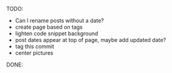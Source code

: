 TODO:

- Can I rename posts without a date?
- create page based on tags
- lighten code snippet background
- post dates appear at top of page, maybe add updated date?
- tag this commit
- center pictures

DONE:
